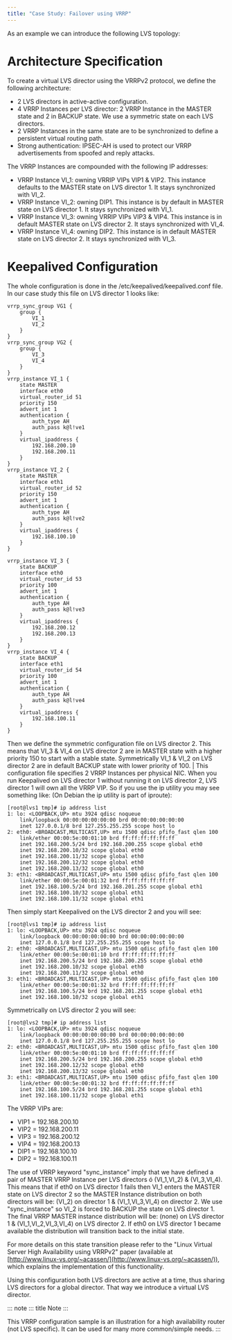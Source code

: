 ```yaml
---
title: "Case Study: Failover using VRRP"
---
```


As an example we can introduce the following LVS topology:

# Architecture Specification

To create a virtual LVS director using the VRRPv2 protocol, we define the following architecture:

- 2 LVS directors in active-active configuration.
- 4 VRRP Instances per LVS director: 2 VRRP Instance in the MASTER state and 2 in BACKUP state. We use a symmetric state on each LVS directors.
- 2 VRRP Instances in the same state are to be synchronized to define a persistent virtual routing path.
- Strong authentication: IPSEC-AH is used to protect our VRRP advertisements from spoofed and reply attacks.

The VRRP Instances are compounded with the following IP addresses:

- VRRP Instance VI_1: owning VRRIP VIPs VIP1 & VIP2. This instance defaults to the MASTER state on LVS director 1. It stays synchronized with VI_2.
- VRRP Instance VI_2: owning DIP1. This instance is by default in MASTER state on LVS director 1. It stays synchronized with VI_1.
- VRRP Instance VI_3: owning VRRIP VIPs VIP3 & VIP4. This instance is in default MASTER state on LVS director 2. It stays synchronized with VI_4.
- VRRP Instance VI_4: owning DIP2. This instance is in default MASTER state on LVS director 2. It stays synchronized with VI_3.

# Keepalived Configuration

The whole configuration is done in the /etc/keepalived/keepalived.conf file. In our case study this file on LVS director 1 looks like:

```
vrrp_sync_group VG1 {
    group {
        VI_1
        VI_2
    }
}
vrrp_sync_group VG2 {
    group {
        VI_3
        VI_4
    }
}
vrrp_instance VI_1 {
    state MASTER
    interface eth0
    virtual_router_id 51
    priority 150
    advert_int 1
    authentication {
        auth_type AH
        auth_pass k@l!ve1
    }
    virtual_ipaddress {
        192.168.200.10
        192.168.200.11
    }
}
vrrp_instance VI_2 {
    state MASTER
    interface eth1
    virtual_router_id 52
    priority 150
    advert_int 1
    authentication {
        auth_type AH
        auth_pass k@l!ve2
    }
    virtual_ipaddress {
        192.168.100.10
    }
}

vrrp_instance VI_3 {
    state BACKUP
    interface eth0
    virtual_router_id 53
    priority 100
    advert_int 1
    authentication {
        auth_type AH
        auth_pass k@l!ve3
    }
    virtual_ipaddress {
        192.168.200.12
        192.168.200.13
    }
}
vrrp_instance VI_4 {
    state BACKUP
    interface eth1
    virtual_router_id 54
    priority 100
    advert_int 1
    authentication {
        auth_type AH
        auth_pass k@l!ve4
    }
    virtual_ipaddress {
        192.168.100.11
    }
}
```

Then we define the symmetric configuration file on LVS director 2. This means that VI_3 & VI_4 on LVS director 2 are in MASTER state with a higher priority 150 to start with a stable state. Symmetrically VI_1 & VI_2 on LVS director 2 are in default BACKUP state with lower priority of 100. \| This configuration file specifies 2 VRRP Instances per physical NIC. When you run Keepalived on LVS director 1 without running it on LVS director 2, LVS director 1 will own all the VRRP VIP. So if you use the ip utility you may see something like: (On Debian the ip utility is part of iproute):

```
[root@lvs1 tmp]# ip address list
1: lo: <LOOPBACK,UP> mtu 3924 qdisc noqueue
    link/loopback 00:00:00:00:00:00 brd 00:00:00:00:00:00
    inet 127.0.0.1/8 brd 127.255.255.255 scope host lo
2: eth0: <BROADCAST,MULTICAST,UP> mtu 1500 qdisc pfifo_fast qlen 100
    link/ether 00:00:5e:00:01:10 brd ff:ff:ff:ff:ff:ff
    inet 192.168.200.5/24 brd 192.168.200.255 scope global eth0
    inet 192.168.200.10/32 scope global eth0
    inet 192.168.200.11/32 scope global eth0
    inet 192.168.200.12/32 scope global eth0
    inet 192.168.200.13/32 scope global eth0
3: eth1: <BROADCAST,MULTICAST,UP> mtu 1500 qdisc pfifo_fast qlen 100
    link/ether 00:00:5e:00:01:32 brd ff:ff:ff:ff:ff:ff
    inet 192.168.100.5/24 brd 192.168.201.255 scope global eth1
    inet 192.168.100.10/32 scope global eth1
    inet 192.168.100.11/32 scope global eth1
```

Then simply start Keepalived on the LVS director 2 and you will see:

```
[root@lvs1 tmp]# ip address list
1: lo: <LOOPBACK,UP> mtu 3924 qdisc noqueue
    link/loopback 00:00:00:00:00:00 brd 00:00:00:00:00:00
    inet 127.0.0.1/8 brd 127.255.255.255 scope host lo
2: eth0: <BROADCAST,MULTICAST,UP> mtu 1500 qdisc pfifo_fast qlen 100
    link/ether 00:00:5e:00:01:10 brd ff:ff:ff:ff:ff:ff
    inet 192.168.200.5/24 brd 192.168.200.255 scope global eth0
    inet 192.168.200.10/32 scope global eth0
    inet 192.168.200.11/32 scope global eth0
3: eth1: <BROADCAST,MULTICAST,UP> mtu 1500 qdisc pfifo_fast qlen 100
    link/ether 00:00:5e:00:01:32 brd ff:ff:ff:ff:ff:ff
    inet 192.168.100.5/24 brd 192.168.201.255 scope global eth1
    inet 192.168.100.10/32 scope global eth1
```

Symmetrically on LVS director 2 you will see:

```
[root@lvs2 tmp]# ip address list
1: lo: <LOOPBACK,UP> mtu 3924 qdisc noqueue
    link/loopback 00:00:00:00:00:00 brd 00:00:00:00:00:00
    inet 127.0.0.1/8 brd 127.255.255.255 scope host lo
2: eth0: <BROADCAST,MULTICAST,UP> mtu 1500 qdisc pfifo_fast qlen 100
    link/ether 00:00:5e:00:01:10 brd ff:ff:ff:ff:ff:ff
    inet 192.168.200.5/24 brd 192.168.200.255 scope global eth0
    inet 192.168.200.12/32 scope global eth0
    inet 192.168.200.13/32 scope global eth0
3: eth1: <BROADCAST,MULTICAST,UP> mtu 1500 qdisc pfifo_fast qlen 100
    link/ether 00:00:5e:00:01:32 brd ff:ff:ff:ff:ff:ff
    inet 192.168.100.5/24 brd 192.168.201.255 scope global eth1
    inet 192.168.100.11/32 scope global eth1
```

The VRRP VIPs are:

- VIP1 = 192.168.200.10
- VIP2 = 192.168.200.11
- VIP3 = 192.168.200.12
- VIP4 = 192.168.200.13
- DIP1 = 192.168.100.10
- DIP2 = 192.168.100.11

The use of VRRP keyword "sync_instance" imply that we have defined a pair of MASTER VRRP Instance per LVS directors ó (VI_1,VI_2) & (VI_3,VI_4). This means that if eth0 on LVS director 1 fails then VI_1 enters the MASTER state on LVS director 2 so the MASTER Instance distribution on both directors will be: (VI_2) on director 1 & (VI_1,VI_3,VI_4) on director 2. We use "sync_instance" so VI_2 is forced to BACKUP the state on LVS director 1. The final VRRP MASTER instance distribution will be: (none) on LVS director 1 & (VI_1,VI_2,VI_3,VI_4) on LVS director 2. If eth0 on LVS director 1 became available the distribution will transition back to the initial state.

For more details on this state transition please refer to the "Linux Virtual Server High Availability using VRRPv2" paper (available at [http://www.linux-vs.org/~acassen/](http://www.linux-vs.org/~acassen/)), which explains the implementation of this functionality.

Using this configuration both LVS directors are active at a time, thus sharing LVS directors for a global director. That way we introduce a virtual LVS director.

::: note
::: title
Note
:::

This VRRP configuration sample is an illustration for a high availability router (not LVS specific). It can be used for many more common/simple needs.
:::
